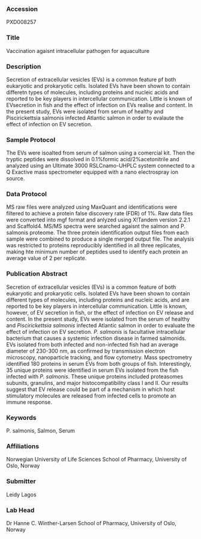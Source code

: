 ### Accession
PXD008257

### Title
Vaccination agaisnt intracellular pathogen for aquaculture

### Description
Secretion of extracellular vesicles (EVs) is a common feature pf both eukaryotic and prokaryotic cells. Isolated EVs have been shown to contain differetn types of molecules, including proteins and nucleic acids and reported to be key players in intercellular communication. Little is known of EVsecretion in fish and the effect of infection on EVs realise and content. In the present study, EVs were isolated from serum of healthy and Piscirickettsia salmonis infected Atlantic salmon in order to evalaute the effect of infection on EV secretion.

### Sample Protocol
The EVs were isoalted from serum of salmon using a comercial kit. Then the tryptic peptides were dissolved in 0.1%formic acid/2%acetonitrile and analyzed using an Ultimate 3000 RSLCnamo-UHPLC system connected to a Q Exactive mass spectrometer equipped with a nano electrospray ion source.

### Data Protocol
MS raw files were analyzed using MaxQuant and identifications were filtered to achieve a protein false discovery rate (FDR) of 1%. Raw data files were converted into mgf format and anlyzed using X!Tandem version 2.2.1 and Scaffold4. MS/MS spectra were searched agaisnt the salmon and P. salmonis proteome. The three protein identification output files from each sample were combined to produce a single merged output file. The analysis was restricted to proteins reproducibly identified in all three replicates, making hte minimum number of peptides used to identify each protein an average value of 2 per replicate.

### Publication Abstract
Secretion of extracellular vesicles (EVs) is a common feature of both eukaryotic and prokaryotic cells. Isolated EVs have been shown to contain different types of molecules, including proteins and nucleic acids, and are reported to be key players in intercellular communication. Little is known, however, of EV secretion in fish, or the effect of infection on EV release and content. In the present study, EVs were isolated from the serum of healthy and <i>Piscirickettsia salmonis</i> infected Atlantic salmon in order to evaluate the effect of infection on EV secretion. <i>P. salmonis</i> is facultative intracellular bacterium that causes a systemic infection disease in farmed salmonids. EVs isolated from both infected and non-infected fish had an average diameter of 230-300 nm, as confirmed by transmission electron microscopy, nanoparticle tracking, and flow cytometry. Mass spectrometry identified 180 proteins in serum EVs from both groups of fish. Interestingly, 35 unique proteins were identified in serum EVs isolated from the fish infected with <i>P. salmonis</i>. These unique proteins included proteasomes subunits, granulins, and major histocompatibility class I and II. Our results suggest that EV release could be part of a mechanism in which host stimulatory molecules are released from infected cells to promote an immune response.

### Keywords
P. salmonis, Salmon, Serum

### Affiliations
Norwegian University of Life Sciences
School of Pharmacy, University of Oslo, Norway

### Submitter
Leidy Lagos

### Lab Head
Dr Hanne C. Winther-Larsen
School of Pharmacy, University of Oslo, Norway


